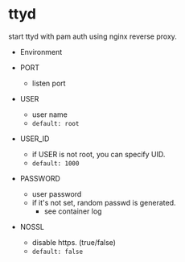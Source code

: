 # ttyd 

start ttyd with pam auth using nginx reverse proxy.

* Environment

* PORT
   * listen port
* USER
   * user name
   * `default: root`
* USER_ID
   * if USER is not root, you can specify UID.
   * `default: 1000`
* PASSWORD
   * user password
   * if it's not set, random passwd is generated.
       * see container log
* NOSSL
   * disable https. (true/false)
   * `default: false`
